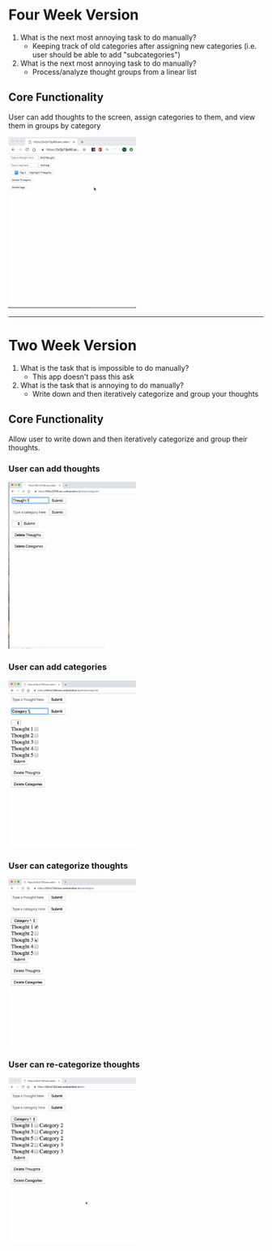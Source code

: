 # Four Week Version
1. What is the next most annoying task to do manually?
    - Keeping track of old categories after assigning new categories (i.e. user should be able to add "subcategories")
2. What is the next most annoying task to do manually?
    - Process/analyze thought groups from a linear list
## Core Functionality
User can add thoughts to the screen, assign categories to them, and view them in groups by category

<img src="20190202B.gif" width="50%">
<hr>

# Two Week Version

1. What is the task that is impossible to do manually?
    - This app doesn't pass this ask
2. What is the task that is annoying to do manually?
    - Write down and then iteratively categorize and group your thoughts

## Core Functionality

Allow user to write down and then iteratively categorize and group their thoughts.

### User can add thoughts
<img src="20190117B.gif" width="50%">

### User can add categories
<img src="20190117C.gif" width="50%">

### User can categorize thoughts
<img src="20190117D.gif" width="50%">

### User can re-categorize thoughts
<img src="20190117E.gif" width="50%">
